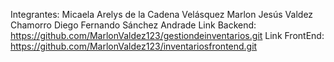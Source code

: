Integrantes: 
Micaela Arelys de la Cadena Velásquez
Marlon Jesús Valdez Chamorro 
Diego Fernando Sánchez Andrade
Link Backend: https://github.com/MarlonValdez123/gestiondeinventarios.git 
Link FrontEnd: https://github.com/MarlonValdez123/inventariosfrontend.git 